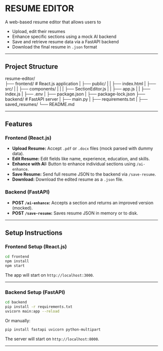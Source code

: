 
# RESUME EDITOR

A web-based resume editor that allows users to 
- Upload, edit their resumes
- Enhance specific sections using a mock AI backend
- Save and retrieve resume data via a FastAPI backend
- Download the final resume in `.json` format

---


## Project Structure

resume-editor/  
├── frontend/   # React.js application
|    ├── public/
|    |    ├── index.html
|    ├── src/
|    |    ├── components/
|    |    |    ├── SectionEditor.js
|    |    ├── app.js
|    |    ├── index.js
|    ├── .env
|    ├── package.json
|    ├── package-lock.json
├── backend/    # FastAPI server
|    ├── main.py
|    ├── requirements.txt
|    ├── saved_resumes/
└── README.md

---


## Features

### Frontend (React.js)

- **Upload Resume:** Accept `.pdf` or `.docx` files (mock parsed with dummy data).
- **Edit Resume:** Edit fields like name, experience, education, and skills.
- **Enhance with AI:** Button to enhance individual sections using `/ai-enhance`.
- **Save Resume:** Send full resume JSON to the backend via `/save-resume`.
- **Download:** Download the edited resume as a `.json` file.

### Backend (FastAPI)

- **POST `/ai-enhance`:** Accepts a section and returns an improved version (mocked).
- **POST `/save-resume`:** Saves resume JSON in memory or to disk.


---


## Setup Instructions

### Frontend Setup (React.js)
```bash
cd frontend
npm install
npm start
```

The app will start on `http://localhost:3000`.

---

### Backend Setup (FastAPI)
```bash
cd backend
pip install -r requirements.txt
uvicorn main:app --reload
```
Or manually:

```bash
pip install fastapi uvicorn python-multipart
```

The server will start on `http://localhost:8000`.


---

